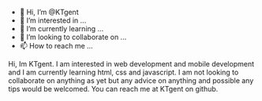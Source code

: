 - 👋 Hi, I’m @KTgent
- 👀 I’m interested in ...
- 🌱 I’m currently learning ...
- 💞️ I’m looking to collaborate on ...
- 📫 How to reach me ...

<!---
KTgent/KTgent is a ✨ special ✨ repository because its `README.md` (this file) appears on your GitHub profile.
You can click the Preview link to take a look at your changes.
--->
Hi, Im KTgent. I am interested in web development and mobile development and I am currently learning html, css and javascript. I am not looking to collaborate on anything as yet but any advice on anything and possible any tips would be welcomed. You can reach me at KTgent on github.
